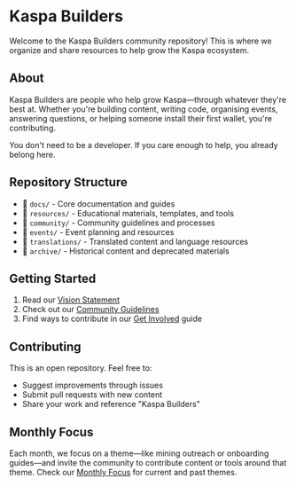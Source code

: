 # Kaspa Builders

Welcome to the Kaspa Builders community repository! This is where we organize and share resources to help grow the Kaspa ecosystem.

## About

Kaspa Builders are people who help grow Kaspa—through whatever they're best at. Whether you're building content, writing code, organising events, answering questions, or helping someone install their first wallet, you're contributing.

You don't need to be a developer. If you care enough to help, you already belong here.

## Repository Structure

- 📁 `docs/` - Core documentation and guides
- 📁 `resources/` - Educational materials, templates, and tools
- 📁 `community/` - Community guidelines and processes
- 📁 `events/` - Event planning and resources
- 📁 `translations/` - Translated content and language resources
- 📁 `archive/` - Historical content and deprecated materials

## Getting Started

1. Read our [Vision Statement](docs/vision-statement.md)
2. Check out our [Community Guidelines](community/guidelines.md)
3. Find ways to contribute in our [Get Involved](docs/get-involved.md) guide

## Contributing

This is an open repository. Feel free to:
- Suggest improvements through issues
- Submit pull requests with new content
- Share your work and reference "Kaspa Builders"

## Monthly Focus

Each month, we focus on a theme—like mining outreach or onboarding guides—and invite the community to contribute content or tools around that theme. Check our [Monthly Focus](docs/monthly-focus.md) for current and past themes. 